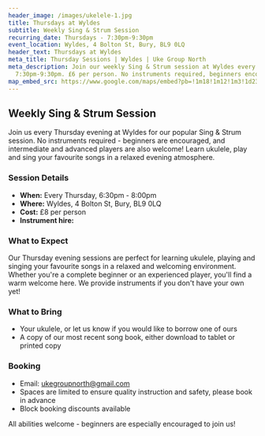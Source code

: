 ```yaml
---
header_image: /images/ukelele-1.jpg
title: Thursdays at Wyldes
subtitle: Weekly Sing & Strum Session
recurring_date: Thursdays - 7:30pm-9:30pm
event_location: Wyldes, 4 Bolton St, Bury, BL9 0LQ
header_text: Thursdays at Wyldes
meta_title: Thursday Sessions | Wyldes | Uke Group North
meta_description: Join our weekly Sing & Strum session at Wyldes every Thursday
  7:30pm-9:30pm. £6 per person. No instruments required, beginners encouraged.
map_embed_src: https://www.google.com/maps/embed?pb=!1m18!1m12!1m3!1d2367.9955197775807!2d-2.3008388228541983!3d53.593541572361936!2m3!1f0!2f0!3f0!3m2!1i1024!2i768!4f13.1!3m3!1m2!1s0x487ba46590f8f9e7%3A0xfa113049c152bedf!2sWyldes!5e0!3m2!1sen!2snl!4v1757042510480!5m2!1sen!2snl
---
```

## Weekly Sing & Strum Session

Join us every Thursday evening at Wyldes for our popular Sing & Strum session. No instruments required - beginners are encouraged, and intermediate and advanced players are also welcome! Learn ukulele, play and sing your favourite songs in a relaxed evening atmosphere.

### Session Details

- **When:** Every Thursday, 6:30pm - 8:00pm
- **Where:** Wyldes, 4 Bolton St, Bury, BL9 0LQ
- **Cost:** £8 per person
- **Instrument hire:**

### What to Expect

Our Thursday evening sessions are perfect for learning ukulele, playing and singing your favourite songs in a relaxed and welcoming environment. Whether you're a complete beginner or an experienced player, you'll find a warm welcome here. We provide instruments if you don't have your own yet!

### What to Bring

- Your ukulele, or let us know if you would like to borrow one of ours
- A copy of our most recent song book, either download to tablet or printed copy

### Booking

- Email: [ukegroupnorth@gmail.com](mailto:ukegroupnorth@gmail.com)
- Spaces are limited to ensure quality instruction and safety, please book in advance
- Block booking discounts available

All abilities welcome - beginners are especially encouraged to join us!
